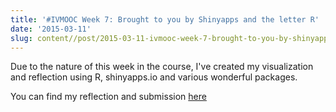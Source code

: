 ```yaml
---
title: '#IVMOOC Week 7: Brought to you by Shinyapps and the letter R'
date: '2015-03-11'
slug: content//post/2015-03-11-ivmooc-week-7-brought-to-you-by-shinyapps-and-the-letter-r
---
```

Due to the nature of this week in the course, I've created my visualization and reflection using R, shinyapps.io and various wonderful packages.

You can find my reflection and submission [here](https://jkaupp.shinyapps.io/IVMOOC/)
